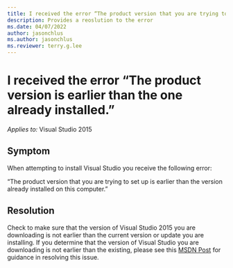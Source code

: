 ```yaml
---
title: I received the error “The product version that you are trying to set up is earlier than the version already installed on this computer.”
description: Provides a reoslution to the error
ms.date: 04/07/2022
author: jasonchlus
ms.author: jasonchlus
ms.reviewer: terry.g.lee
---
```


# I received the error “The product version is earlier than the one already installed.”

_Applies to:_&nbsp;Visual Studio 2015

## Symptom
When attempting to install Visual Studio you receive the following error:

“The product version that you are trying to set up is earlier than the version already installed on this computer.”

## Resolution
Check to make sure that the version of Visual Studio 2015 you are downloading is not earlier than the current version or update you are installing. If you determine that the version of Visual Studio you are downloading is not earlier than the existing, please see this [MSDN Post](https://social.msdn.microsoft.com/Forums/en-US/abaecb1a-2ed6-4c9d-9676-794039ba3422/visual-studio-community-2015-setup-blocked-the-product-version-that-you-are-trying-to-set-up-is?forum=vssetup) for guidance in resolving this issue.
